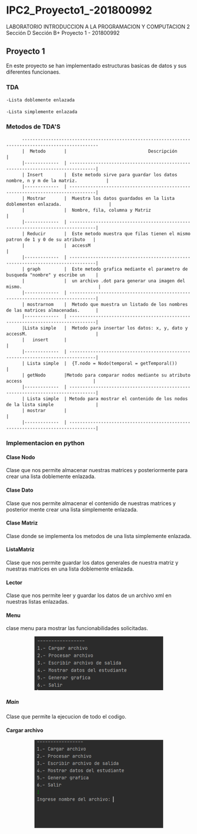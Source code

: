 # IPC2_Proyecto1_-201800992
LABORATORIO INTRODUCCION A LA PROGRAMACION Y COMPUTACION 2 Sección D
Sección B+
Proyecto 1 - 201800992

## Proyecto 1
En este proyecto se han implementado estructuras basicas de datos y sus diferentes funcionaes. 
### TDA

```
-Lista doblemente enlazada

-Lista simplemente enlazada

```
### Metodos de TDA'S
```
      ---------------------------------------------------------------------------------------------------
      |  Metodo       |                               Descripción                                       |
      |-------------  | --------------------------------------------------------------------------------|
      | Insert        |  Este metodo sirve para guardar los datos nombre, n y m de la matriz.           |
      |-------------  | --------------------------------------------------------------------------------|
      | Mostrar       |  Muestra los datos guardados en la lista doblementen enlazada.                  |
      |               |  Nombre, fila, columna y Matriz                                                 |
      |-------------  | --------------------------------------------------------------------------------|
      | Reducir       |  Este metodo muestra que filas tienen el mismo patron de 1 y 0 de su atributo   |
      |               |  accessM                                                                        |
      |-------------  | --------------------------------------------------------------------------------|
      | graph         |  Este metodo grafica mediante el parametro de busqueda "nombre" y escribe un    |
      |               |  un archivo .dot para generar una imagen del mismo.                             |
      |-------------  | --------------------------------------------------------------------------------|
      | mostrarnom    |  Metodo que muestra un listado de los nombres de las matrices almacenadas.      |
      |-------------  | --------------------------------------------------------------------------------|
      |Lista simple   |  Metodo para insertar los datos: x, y, dato y accessM.                          |
      |   insert      |                                                                                 |
      |-------------  | --------------------------------------------------------------------------------|
      | Lista simple  |  {T.nodo = Nodo(temporal = getTemporal())                                       |
      | getNodo       |Metodo para comparar nodos mediante su atributo access                           |
      |-------------  | --------------------------------------------------------------------------------|
      | Lista simple  | Metodo para mostrar el contenido de los nodos de la lista simple                |
      | mostrar       |                                                                                 |
      |-------------  | --------------------------------------------------------------------------------|
```
### Implementacion en python
#### Clase Nodo
Clase que nos permite almacenar nuestras matrices y posteriormente para crear una lista doblemente enlazada.

#### Clase Dato
Clase que nos permite almacenar el contenido de nuestras matrices y posterior mente crear una lista simplemente enlazada. 

#### Clase Matriz
Clase donde se implementa los metodos de una lista simplemente enlazada. 

#### ListaMatriz
Clase que nos permite guardar los datos generales de nuestra matriz y nuestras matrices en una lista doblemente enlazada. 

#### Lector
Clase que nos permite leer y guardar los datos de un archivo xml en nuestras listas enlazadas.

#### Menu
clase menu para mostrar las funcionabilidades solicitadas.

<p align="center">
  <img src="img/1.PNG" width="350" alt="Menu">
</p>

##### Main
Clase que permite la ejecucion de todo el codigo.

#### Cargar archivo

<p align="center">
  <img src="img/2.PNG" width="350" alt="Menu">
</p>